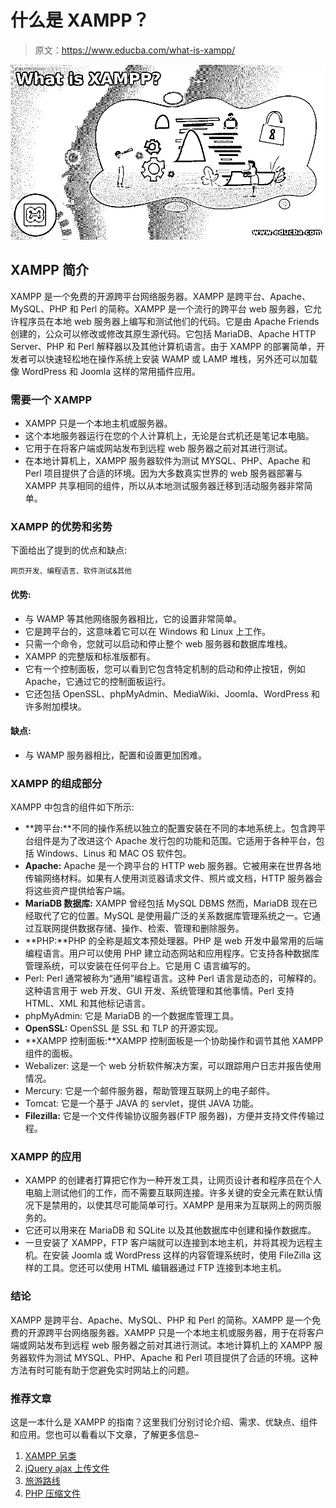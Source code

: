 # 什么是 XAMPP？

> 原文：<https://www.educba.com/what-is-xampp/>

![What is XAMPP](img/56dbcf9dc295a6d479ba522931592c35.png)



## XAMPP 简介

XAMPP 是一个免费的开源跨平台网络服务器。XAMPP 是跨平台、Apache、MySQL、PHP 和 Perl 的简称。XAMPP 是一个流行的跨平台 web 服务器，它允许程序员在本地 web 服务器上编写和测试他们的代码。它是由 Apache Friends 创建的，公众可以修改或修改其原生源代码。它包括 MariaDB、Apache HTTP Server、PHP 和 Perl 解释器以及其他计算机语言。由于 XAMPP 的部署简单，开发者可以快速轻松地在操作系统上安装 WAMP 或 LAMP 堆栈，另外还可以加载像 WordPress 和 Joomla 这样的常用插件应用。

### 需要一个 XAMPP

*   XAMPP 只是一个本地主机或服务器。
*   这个本地服务器运行在您的个人计算机上，无论是台式机还是笔记本电脑。
*   它用于在将客户端或网站发布到远程 web 服务器之前对其进行测试。
*   在本地计算机上，XAMPP 服务器软件为测试 MYSQL、PHP、Apache 和 Perl 项目提供了合适的环境。因为大多数真实世界的 web 服务器部署与 XAMPP 共享相同的组件，所以从本地测试服务器迁移到活动服务器非常简单。

### XAMPP 的优势和劣势

下面给出了提到的优点和缺点:

<small>网页开发、编程语言、软件测试&其他</small>

#### 优势:

*   与 WAMP 等其他网络服务器相比，它的设置非常简单。
*   它是跨平台的，这意味着它可以在 Windows 和 Linux 上工作。
*   只需一个命令，您就可以启动和停止整个 web 服务器和数据库堆栈。
*   XAMPP 的完整版和标准版都有。
*   它有一个控制面板，您可以看到它包含特定机制的启动和停止按钮，例如 Apache，它通过它的控制面板运行。
*   它还包括 OpenSSL、phpMyAdmin、MediaWiki、Joomla、WordPress 和许多附加模块。

#### 缺点:

*   与 WAMP 服务器相比，配置和设置更加困难。

### XAMPP 的组成部分

XAMPP 中包含的组件如下所示:

*   **跨平台:**不同的操作系统以独立的配置安装在不同的本地系统上。包含跨平台组件是为了改进这个 Apache 发行包的功能和范围。它适用于各种平台，包括 Windows、Linus 和 MAC OS 软件包。
*   **Apache:** Apache 是一个跨平台的 HTTP web 服务器。它被用来在世界各地传输网络材料。如果有人使用浏览器请求文件、照片或文档，HTTP 服务器会将这些资产提供给客户端。
*   **MariaDB 数据库:** XAMPP 曾经包括 MySQL DBMS 然而，MariaDB 现在已经取代了它的位置。MySQL 是使用最广泛的关系数据库管理系统之一。它通过互联网提供数据存储、操作、检索、管理和删除服务。
*   **PHP:**PHP 的全称是超文本预处理器。PHP 是 web 开发中最常用的后端编程语言。用户可以使用 PHP 建立动态网站和应用程序。它支持各种数据库管理系统，可以安装在任何平台上。它是用 C 语言编写的。
*   Perl: Perl 通常被称为“通用”编程语言。这种 Perl 语言是动态的，可解释的。这种语言用于 web 开发、GUI 开发、系统管理和其他事情。Perl 支持 HTML、XML 和其他标记语言。
*   phpMyAdmin: 它是 MariaDB 的一个数据库管理工具。
*   **OpenSSL:** OpenSSL 是 SSL 和 TLP 的开源实现。
*   **XAMPP 控制面板:**XAMPP 控制面板是一个协助操作和调节其他 XAMPP 组件的面板。
*   Webalizer: 这是一个 web 分析软件解决方案，可以跟踪用户日志并报告使用情况。
*   Mercury: 它是一个邮件服务器，帮助管理互联网上的电子邮件。
*   Tomcat: 它是一个基于 JAVA 的 servlet，提供 JAVA 功能。
*   **Filezilla:** 它是一个文件传输协议服务器(FTP 服务器)，方便并支持文件传输过程。

### XAMPP 的应用

*   XAMPP 的创建者打算把它作为一种开发工具，让网页设计者和程序员在个人电脑上测试他们的工作，而不需要互联网连接。许多关键的安全元素在默认情况下是禁用的，以使其尽可能简单可行。XAMPP 是用来为互联网上的网页服务的。
*   它还可以用来在 MariaDB 和 SQLite 以及其他数据库中创建和操作数据库。
*   一旦安装了 XAMPP，FTP 客户端就可以连接到本地主机，并将其视为远程主机。在安装 Joomla 或 WordPress 这样的内容管理系统时，使用 FileZilla 这样的工具。您还可以使用 HTML 编辑器通过 FTP 连接到本地主机。

### 结论

XAMPP 是跨平台、Apache、MySQL、PHP 和 Perl 的简称。XAMPP 是一个免费的开源跨平台网络服务器。XAMPP 只是一个本地主机或服务器，用于在将客户端或网站发布到远程 web 服务器之前对其进行测试。本地计算机上的 XAMPP 服务器软件为测试 MYSQL、PHP、Apache 和 Perl 项目提供了合适的环境。这种方法有时可能有助于您避免实时网站上的问题。

### 推荐文章

这是一本什么是 XAMPP 的指南？这里我们分别讨论介绍、需求、优缺点、组件和应用。您也可以看看以下文章，了解更多信息–

1.  [XAMPP 另类](https://www.educba.com/xampp-alternative/)
2.  [jQuery ajax 上传文件](https://www.educba.com/jquery-ajax-upload-file/)
3.  [旅游路线](https://www.educba.com/laravel-route/)
4.  [PHP 压缩文件](https://www.educba.com/php-zip-files/)





